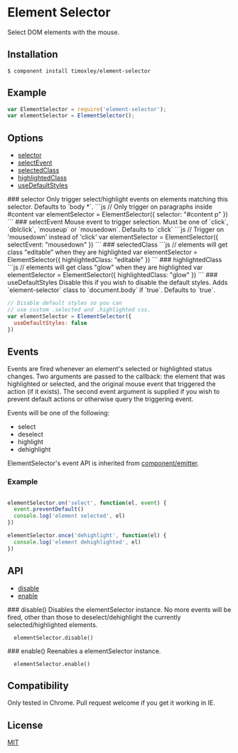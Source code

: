 # Element Selector

  Select DOM elements with the mouse.

## Installation

```
$ component install timoxley/element-selector
```

## Example

```js
var ElementSelector = require('element-selector');
var elementSelector = ElementSelector();

```


## Options
  - [selector](#selector)
  - [selectEvent](#selectEvent)
  - [selectedClass](#selectedClass)
  - [highlightedClass](#highlightedClass)
  - [useDefaultStyles](#useDefaultStyles)
 
<a name="selector" />
### selector
Only trigger select/highlight events on elements matching this selector.
Defaults to `body *`.
```js
// Only trigger on paragraphs inside #content
var elementSelector = ElementSelector({
  selector: "#content p"
})
```

<a name="selectEvent" />
### selectEvent 
Mouse event to trigger selection. Must be one of `click`, `dblclick`,
`mouseup` or `mousedown`. Defaults to `click`
```js
// Trigger on 'mousedown' instead of 'click'
var elementSelector = ElementSelector({
  selectEvent: "mousedown"
})
```

<a name="selectedClass" />
### selectedClass
```js
// elements will get class "editable" when they are highlighted 
var elementSelector = ElementSelector({
  highlightedClass: "editable"
})
```

<a name="highlightedClass" />
### highlightedClass
```js
// elements will get class "glow" when they are highlighted
var elementSelector = ElementSelector({
  highlightedClass: "glow"
})
```

<a name="useDefaultStyles" />
### useDefaultStyles
Disable this if you wish to disable the default styles.
Adds `element-selector` class to `document.body` if `true`.
Defaults to `true`.

```js
// Disable default styles so you can
// use custom .selected and .highlighted css.
var elementSelector = ElementSelector({
  useDefaultStyles: false
})
```

## Events

Events are fired whenever an element's selected or highlighted status
changes. Two arguments are passed to the callback: the element that was highlighted
or selected, and the original mouse event that triggered the action (if
it exists). The second event argument is supplied if you wish to
prevent default actions or otherwise query the triggering event.

Events will be one of the following:

  - select
  - deselect
  - highlight
  - dehighlight


ElementSelector's event API is inherited from
[component/emitter](https://github.com/component/emitter).

### Example

```js

elementSelector.on('select', function(el, event) {
  event.preventDefault()
  console.log('element selected', el)
})

elementSelector.once('dehighlight', function(el) {
  console.log('element dehighlighted', el)
})

```

## API

  - [disable](#disable)
  - [enable](#enable)

<a name="disable" />
### disable()
Disables the elementSelector instance. No more events will be fired, other
than those to deselect/dehighlight the currently selected/highlighted
elements.

```
  elementSelector.disable()
```

<a name="enable" />
### enable()
Reenables a elementSelector instance.

```
  elementSelector.enable()
```

## Compatibility

  Only tested in Chrome. Pull request welcome if you get it working in IE.


## License

[MIT](http://opensource.org/licenses/mit-license.php)
